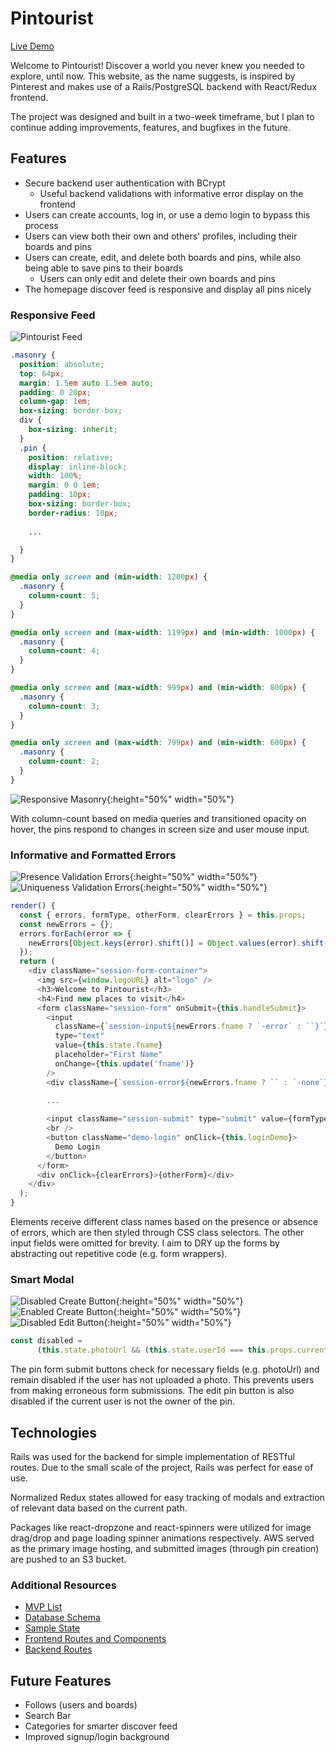 # Pintourist

[Live Demo][heroku]

[heroku]: https://pintouristapp.herokuapp.com/

Welcome to Pintourist! Discover a world you never knew you needed to explore, until now.
This website, as the name suggests, is inspired by Pinterest and makes use of a Rails/PostgreSQL backend with React/Redux frontend.

The project was designed and built in a two-week timeframe, but I plan to continue adding improvements, features, and bugfixes in the future.


## Features
  * Secure backend user authentication with BCrypt
    * Useful backend validations with informative error display on the frontend
  * Users can create accounts, log in, or use a demo login to bypass this process
  * Users can view both their own and others' profiles, including their boards and pins
  * Users can create, edit, and delete both boards and pins, while also being able to save pins to their boards
    * Users can only edit and delete their own boards and pins
  * The homepage discover feed is responsive and display all pins nicely


### Responsive Feed
![Pintourist Feed](/design_docs/images/discover_feed.png)

```scss
.masonry {
  position: absolute;
  top: 64px;
  margin: 1.5em auto 1.5em auto;
  padding: 0 20px;
  column-gap: 1em;
  box-sizing: border-box;
  div {
    box-sizing: inherit;
  }
  .pin {
    position: relative;
    display: inline-block;
    width: 100%;
    margin: 0 0 1em;
    padding: 10px;
    box-sizing: border-box;
    border-radius: 10px;
    
    ...

  }
}

@media only screen and (min-width: 1200px) {
  .masonry {
    column-count: 5;
  }
}

@media only screen and (max-width: 1199px) and (min-width: 1000px) {
  .masonry {
    column-count: 4;
  }
}

@media only screen and (max-width: 999px) and (min-width: 800px) {
  .masonry {
    column-count: 3;
  }
}

@media only screen and (max-width: 799px) and (min-width: 600px) {
  .masonry {
    column-count: 2;
  }
}
```
![Responsive Masonry](/design_docs/images/responsive_masonry.gif){:height="50%" width="50%"}

With column-count based on media queries and transitioned opacity on hover, the pins respond to changes in screen size and user mouse input.

### Informative and Formatted Errors

![Presence Validation Errors](/design_docs/images/presence_errors.png){:height="50%" width="50%"}
![Uniqueness Validation Errors](/design_docs/images/unique_errors.png){:height="50%" width="50%"}

```js
render() {
  const { errors, formType, otherForm, clearErrors } = this.props;
  const newErrors = {};
  errors.forEach(error => {
    newErrors[Object.keys(error).shift()] = Object.values(error).shift();
  });
  return (
    <div className="session-form-container">
      <img src={window.logoURL} alt="logo" />
      <h3>Welcome to Pintourist</h3>
      <h4>Find new places to visit</h4>
      <form className="session-form" onSubmit={this.handleSubmit}>
        <input
          className={`session-input${newErrors.fname ? `-error` : ``}`}
          type="text"
          value={this.state.fname}
          placeholder="First Name"
          onChange={this.update('fname')}
        />
        <div className={`session-error${newErrors.fname ? `` : `-none`}`}>{newErrors.fname}</div>
        
        ...

        <input className="session-submit" type="submit" value={formType} />
        <br />
        <button className="demo-login" onClick={this.loginDemo}>
          Demo Login
        </button>
      </form>
      <div onClick={clearErrors}>{otherForm}</div>
    </div>
  );
}
```
Elements receive different class names based on the presence or absence of errors, which are then styled through CSS class selectors. The other input fields were omitted for brevity. I aim to DRY up the forms by abstracting out repetitive code (e.g. form wrappers).

### Smart Modal
![Disabled Create Button](/design_docs/images/disabled_create.png){:height="50%" width="50%"}
![Enabled Create Button](/design_docs/images/enabled_create.png){:height="50%" width="50%"}
![Disabled Edit Button](/design_docs/images/disabled_edit.png){:height="50%" width="50%"}

```js
const disabled =
      (this.state.photoUrl && (this.state.userId === this.props.currentUserId)) ? false : true;
```
The pin form submit buttons check for necessary fields (e.g. photoUrl) and remain disabled if the user has not uploaded a photo. This prevents users from making erroneous form submissions. The edit pin button is also disabled if the current user is not the owner of the pin.

## Technologies

Rails was used for the backend for simple implementation of RESTful routes. Due to the small scale of the project, Rails was perfect for ease of use.

Normalized Redux states allowed for easy tracking of modals and extraction of relevant data based on the current path.

Packages like react-dropzone and react-spinners were utilized for image drag/drop and page loading spinner animations respectively. AWS served as the primary image hosting, and submitted images (through pin creation) are pushed to an S3 bucket.

### Additional Resources
+ [MVP List](MVP-List)
+ [Database Schema](Database-Schema)
+ [Sample State](Sample-State)
+ [Frontend Routes and Components](Frontend-Routes-and-Components)
+ [Backend Routes](Backend-Routes)

## Future Features
* Follows (users and boards)
* Search Bar
* Categories for smarter discover feed
* Improved signup/login background